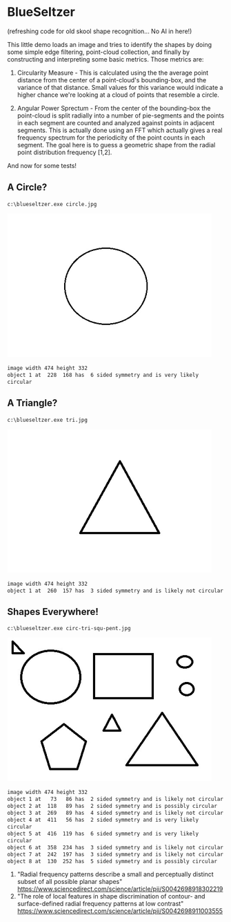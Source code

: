 # BlueSeltzer
(refreshing code for old skool shape recognition... No AI in here!)

This little demo loads an image and tries to identify the shapes by doing some
simple edge filtering, point-cloud collection, and finally by constructing and
interpreting some basic metrics. Those metrics are:

1. Circularity Measure - This is calculated using the
the average point distance
from the center of a point-cloud's bounding-box, 
and the variance of that distance. Small values for this
variance would indicate a higher chance we're looking at a cloud of points that
resemble a circle.

2. Angular Power Sprectum - From the center of the bounding-box the point-cloud is
split radially into a number of pie-segments and the points in each segment are
counted and analyzed against points in adjacent segments. This is actually done using an FFT
which actually gives a real frequency spectrum for the periodicity of the point
counts in each segment. The goal here is to guess a geometric shape from the 
radial point distribution frequency [1,2].

And now for some tests!

## A Circle?

 ```
 c:\blueseltzer.exe circle.jpg
  ```
![s](circle.jpg)
```
image width 474 height 332
object 1 at  228  168 has  6 sided symmetry and is very likely circular
```

## A Triangle?

```
c:\blueseltzer.exe tri.jpg
```
![s](tri.jpg)
```
image width 474 height 332
object 1 at  260  157 has  3 sided symmetry and is likely not circular
```

## Shapes Everywhere!

```
c:\blueseltzer.exe circ-tri-squ-pent.jpg
```
![s](circ-tri-squ-pent.jpg)

```
image width 474 height 332
object 1 at   73   86 has  2 sided symmetry and is likely not circular
object 2 at  118   89 has  2 sided symmetry and is possibly circular
object 3 at  269   89 has  4 sided symmetry and is likely not circular
object 4 at  411   56 has  2 sided symmetry and is very likely circular
object 5 at  416  119 has  6 sided symmetry and is very likely circular
object 6 at  358  234 has  3 sided symmetry and is likely not circular
object 7 at  242  197 has  3 sided symmetry and is likely not circular
object 8 at  130  252 has  5 sided symmetry and is possibly circular
```

1. "Radial frequency patterns describe a small and perceptually distinct subset of all possible planar shapes" https://www.sciencedirect.com/science/article/pii/S0042698918302219
2. "The role of local features in shape discrimination of contour- and surface-defined radial frequency patterns at low contrast" https://www.sciencedirect.com/science/article/pii/S0042698911003555
